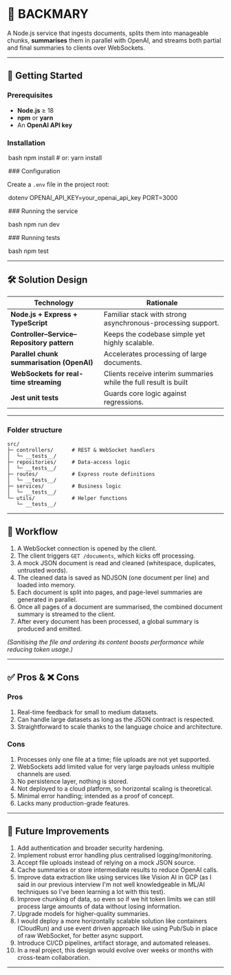 # 📄 BACKMARY

A Node.js service that ingests documents, splits them into manageable chunks, **summarises** them in parallel with OpenAI, and streams both partial and final summaries to clients over WebSockets.

---

## 🚀 Getting Started

### Prerequisites

- **Node.js** ≥ 18
- **npm** or **yarn**
- An **OpenAI API key**

### Installation

 ⁠bash
npm install # or: yarn install

⁠ ### Configuration

Create a `.env` file in the project root:

 ⁠dotenv
OPENAI_API_KEY=your_openai_api_key
PORT=3000

⁠ ### Running the service

 ⁠bash
npm run dev

⁠ ### Running tests

 ⁠bash
npm test

---

## 🛠️ Solution Design

| Technology                                | Rationale                                                        |
| ----------------------------------------- | ---------------------------------------------------------------- |
| **Node.js + Express + TypeScript**        | Familiar stack with strong asynchronous-processing support.      |
| **Controller–Service–Repository pattern** | Keeps the codebase simple yet highly scalable.                   |
| **Parallel chunk summarisation (OpenAI)** | Accelerates processing of large documents.                       |
| **WebSockets for real-time streaming**    | Clients receive interim summaries while the full result is built |
| **Jest unit tests**                       | Guards core logic against regressions.                           |

---

### Folder structure

```text
src/
├─ controllers/      # REST & WebSocket handlers
│  └─ __tests__/
├─ repositories/     # Data-access logic
│  └─ __tests__/
├─ routes/           # Express route definitions
│  └─ __tests__/
├─ services/         # Business logic
│  └─ __tests__/
└─ utils/            # Helper functions
   └─ __tests__/
```

---

## 🔄 Workflow

1. A WebSocket connection is opened by the client.
2. The client triggers `GET /documents`, which kicks off processing.
3. A mock JSON document is read and cleaned (whitespace, duplicates, untrusted words).
4. The cleaned data is saved as NDJSON (one document per line) and loaded into memory.
5. Each document is split into pages, and page-level summaries are generated in parallel.
6. Once all pages of a document are summarised, the combined document summary is streamed to the client.
7. After every document has been processed, a global summary is produced and emitted.

_(Sanitising the file and ordering its content boosts performance while reducing token usage.)_

---

## ✅ Pros & ❌ Cons

### Pros

1. Real-time feedback for small to medium datasets.
2. Can handle large datasets as long as the JSON contract is respected.
3. Straightforward to scale thanks to the language choice and architecture.

### Cons

1. Processes only one file at a time; file uploads are not yet supported.
2. WebSockets add limited value for very large payloads unless multiple channels are used.
3. No persistence layer, nothing is stored.
4. Not deployed to a cloud platform, so horizontal scaling is theoretical.
5. Minimal error handling; intended as a proof of concept.
6. Lacks many production-grade features.

---

## 🔮 Future Improvements

1. Add authentication and broader security hardening.
2. Implement robust error handling plus centralised logging/monitoring.
3. Accept file uploads instead of relying on a mock JSON source.
4. Cache summaries or store intermediate results to reduce OpenAI calls.
5. Improve data extraction like using services like Vision AI in GCP (as I said in our previous interview I'm not well knowledgeable in ML/AI techniques so I've been learning a lot with this test).
6. Improve chunking of data, so even so if we hit token limits we can still process large amounts of data without losing information.
7. Upgrade models for higher-quality summaries.
8. I would deploy a more horizontally scalable solution like containers (CloudRun) and use event driven approach like using Pub/Sub in place of raw WebSocket, for better async support.
9. Introduce CI/CD pipelines, artifact storage, and automated releases.
10. In a real project, this design would evolve over weeks or months with cross-team collaboration.

---
